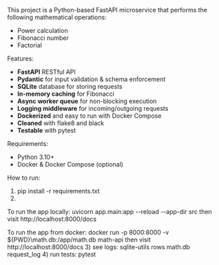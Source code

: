 This project is a Python-based FastAPI microservice that performs the following mathematical operations:
- Power calculation 
- Fibonacci number
- Factorial

Features:
- **FastAPI** RESTful API
- **Pydantic** for input validation & schema enforcement
- **SQLite** database for storing requests
- **In-memory caching** for Fibonacci
- **Async worker queue** for non-blocking execution
- **Logging middleware** for incoming/outgoing requests
- **Dockerized** and easy to run with Docker Compose
- **Cleaned** with flake8 and black
- **Testable** with pytest

Requirements:
- Python 3.10+
- Docker & Docker Compose (optional)

How to run:
1) pip install -r requirements.txt
2)
To run the app locally: uvicorn app.main:app --reload --app-dir src
then visit http://localhost:8000/docs

To run the app from docker: docker run -p 8000:8000 -v ${PWD}\math.db:/app/math.db math-api
then visit http://localhost:8000/docs
3) see logs: sqlite-utils rows math.db request_log
4) run tests: pytest